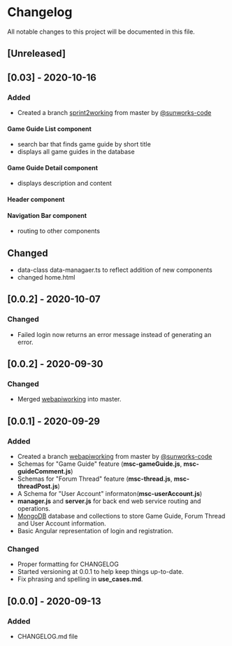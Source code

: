 # Changelog
All notable changes to this project will be documented in this file.

## [Unreleased]

## [0.03] - 2020-10-16

### **Added**
- Created a branch [sprint2working](https://github.com/SenecaCollegeBTSProjects/Group_20/tree/sprint2working) from master by [@sunworks-code](https://github.com/sunworks-code)
#### Game Guide List component 
- search bar that finds game guide by short title
- displays all game guides in the database

#### Game Guide Detail component
- displays description and content 
#### Header component
#### Navigation Bar component
- routing to other components

## **Changed**
- data-class data-managaer.ts to reflect addition of new components
- changed home.html


## [0.0.2] - 2020-10-07

### **Changed**
- Failed login now returns an error message instead of generating an error. 

## [0.0.2] - 2020-09-30

### **Changed**
- Merged [webapiworking](https://github.com/SenecaCollegeBTSProjects/Group_20/tree/webapiworking/BTS530-web-api) into master.


## [0.0.1] - 2020-09-29

### **Added**
- Created a branch [webapiworking](https://github.com/SenecaCollegeBTSProjects/Group_20/tree/webapiworking/BTS530-web-api) from master by [@sunworks-code](https://github.com/sunworks-code) 
- Schemas for "Game Guide" feature (**msc-gameGuide.js**, **msc-guideComment.js**)
- Schemas for "Forum Thread" feature (**msc-thread.js**, **msc-threadPost.js**)
- A Schema for "User Account" informaton(**msc-userAccount.js**)
- **manager.js** and **server.js** for back end web service routing and operations.
- [MongoDB](https://cloud.mongodb.com/v2/5f6fa997b20a192654de510b#metrics/replicaSet/5f6fab7880c06236a17b03bd/explorer/GameWebsite/forumThreads/find) database and collections to store Game Guide, Forum Thread and User Account information.
- Basic Angular representation of login and registration.


### **Changed**
- Proper formatting for CHANGELOG
- Started versioning at 0.0.1 to help keep things up-to-date.
- Fix phrasing and spelling in **use_cases.md**.

## [0.0.0] - 2020-09-13

### **Added**
- CHANGELOG.md file 



